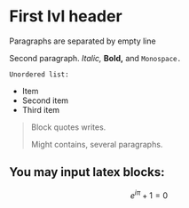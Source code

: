 # First lvl header

Paragraphs are separated by empty line

Second paragraph. *Italic,* **Bold,** and `Monospace.`

    Unordered list:

* Item
* Second item
* Third item

> Block quotes
> writes.
>
> Might contains,
> several paragraphs.

## You may input latex blocks:

$$e^{i \pi} + 1 = 0$$
